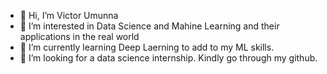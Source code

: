 - 👋 Hi, I’m Victor Umunna
- 👀 I’m interested in Data Science and Mahine Learning and their applications in the real world
- 🌱 I’m currently learning Deep Laerning to add to my ML skills. 
- 💞️ I’m looking for a data science internship. Kindly go through my github.

<!---
VictorUmunna/VictorUmunna is a ✨ special ✨ repository because its `README.md` (this file) appears on your GitHub profile.
You can click the Preview link to take a look at your changes.
--->
